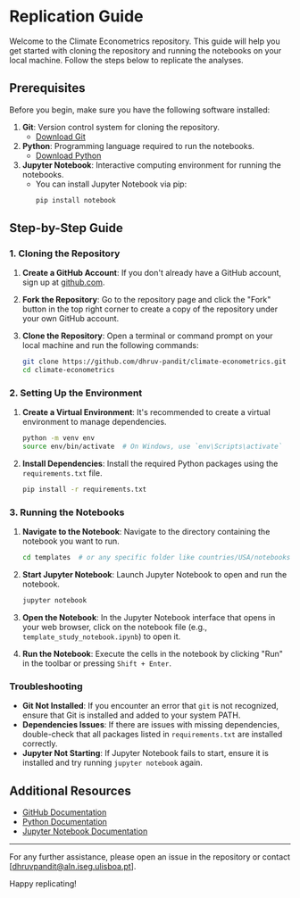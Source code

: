 # Replication Guide

Welcome to the Climate Econometrics repository. This guide will help you get started with cloning the repository and running the notebooks on your local machine. Follow the steps below to replicate the analyses.

## Prerequisites

Before you begin, make sure you have the following software installed:

1. **Git**: Version control system for cloning the repository.
    - [Download Git](https://git-scm.com/downloads)
2. **Python**: Programming language required to run the notebooks.
    - [Download Python](https://www.python.org/downloads/)
3. **Jupyter Notebook**: Interactive computing environment for running the notebooks.
    - You can install Jupyter Notebook via pip:
      ```sh
      pip install notebook
      ```

## Step-by-Step Guide

### 1. Cloning the Repository

1. **Create a GitHub Account**: If you don't already have a GitHub account, sign up at [github.com](https://github.com/).

2. **Fork the Repository**: Go to the repository page and click the "Fork" button in the top right corner to create a copy of the repository under your own GitHub account.

3. **Clone the Repository**: Open a terminal or command prompt on your local machine and run the following commands:
    ```sh
    git clone https://github.com/dhruv-pandit/climate-econometrics.git
    cd climate-econometrics
    ```

### 2. Setting Up the Environment

1. **Create a Virtual Environment**: It's recommended to create a virtual environment to manage dependencies.
    ```sh
    python -m venv env
    source env/bin/activate  # On Windows, use `env\Scripts\activate`
    ```

2. **Install Dependencies**: Install the required Python packages using the `requirements.txt` file.
    ```sh
    pip install -r requirements.txt
    ```

### 3. Running the Notebooks

1. **Navigate to the Notebook**: Navigate to the directory containing the notebook you want to run.
    ```sh
    cd templates  # or any specific folder like countries/USA/notebooks
    ```

2. **Start Jupyter Notebook**: Launch Jupyter Notebook to open and run the notebook.
    ```sh
    jupyter notebook
    ```

3. **Open the Notebook**: In the Jupyter Notebook interface that opens in your web browser, click on the notebook file (e.g., `template_study_notebook.ipynb`) to open it.

4. **Run the Notebook**: Execute the cells in the notebook by clicking "Run" in the toolbar or pressing `Shift + Enter`.

### Troubleshooting

- **Git Not Installed**: If you encounter an error that `git` is not recognized, ensure that Git is installed and added to your system PATH.
- **Dependencies Issues**: If there are issues with missing dependencies, double-check that all packages listed in `requirements.txt` are installed correctly.
- **Jupyter Not Starting**: If Jupyter Notebook fails to start, ensure it is installed and try running `jupyter notebook` again.

## Additional Resources

- [GitHub Documentation](https://docs.github.com/en)
- [Python Documentation](https://docs.python.org/3/)
- [Jupyter Notebook Documentation](https://jupyter-notebook.readthedocs.io/en/stable/)

---

For any further assistance, please open an issue in the repository or contact [dhruvpandit@aln.iseg.ulisboa.pt].

Happy replicating!